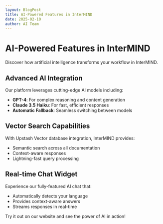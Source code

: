 ```yaml
---
layout: BlogPost
title: AI-Powered Features in InterMIND
date: 2025-02-10
author: AI Team
---
```


# AI-Powered Features in InterMIND

Discover how artificial intelligence transforms your workflow in InterMIND.

## Advanced AI Integration

Our platform leverages cutting-edge AI models including:

- **GPT-4**: For complex reasoning and content generation
- **Claude 3.5 Haiku**: For fast, efficient responses
- **Automatic Fallback**: Seamless switching between models

## Vector Search Capabilities

With Upstash Vector database integration, InterMIND provides:

- Semantic search across all documentation
- Context-aware responses
- Lightning-fast query processing

## Real-time Chat Widget

Experience our fully-featured AI chat that:

- Automatically detects your language
- Provides context-aware answers
- Streams responses in real-time

Try it out on our website and see the power of AI in action!
